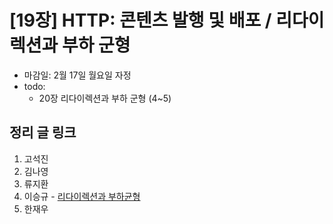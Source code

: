 # [19장] HTTP: 콘텐츠 발행 및 배포 / 리다이렉션과 부하 군형

- 마감일: 2월 17일 월요일 자정
- todo:
  - 20장 리다이렉션과 부하 군형 (4~5)

## 정리 글 링크

1. 고석진
2. 김나영
3. 류지환
4. 이승규 - [리다이렉션과 부하균형](https://ideveloper2.dev/blog/2020-02-09--%EB%A6%AC%EB%8B%A4%EC%9D%B4%EB%A0%89%EC%85%98%EA%B3%BC-%EB%B6%80%ED%95%98%EA%B7%A0%ED%98%95/)
5. 한재우
